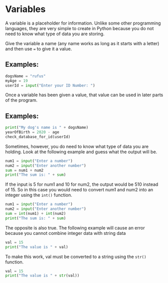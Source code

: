 # Variables

A variable is a placeholder for information. Unlike some other programming languages, they are very simple to create in Python because you do not need to know what type of data you are storing.

Give the variable a name (any name works as long as it starts with a letter) and then use `=` to give it a value.

## Examples:
```python
dogsName = "rufus"
myAge = 19
userId = input("Enter your ID Number: ")
```

Once a variable has been given a value, that value can be used in later parts of the program.

## Examples:
```python
print("My dog's name is " + dogsName)
yearOfBirth = 2020 - age
check_database_for_id(userId)
```

Sometimes, however, you do need to know what type of data you are holding. Look at the following example and guess what the output will be.

```python
num1 = input("Enter a number")
num2 = input("Enter another number")
sum = num1 + num2
print("The sum is: " + sum)
```

If the input is 5 for num1 and 10 for num2, the output would be 510 instead of 15. So in this case you would need to convert num1 and num2 into an integer using the `int()` function.

```python
num1 = input("Enter a number")
num2 = input("Enter another number")
sum = int(num1) + int(num2)
print("The sum is: " + sum)
```

The opposite is also true. The following example will cause an error because you cannot combine integer data with string data

```python
val = 15
print("The value is " + val)
```

To make this work, val must be converted to a string using the `str()` function.

```python
val = 15
print("The value is " + str(val))
```

